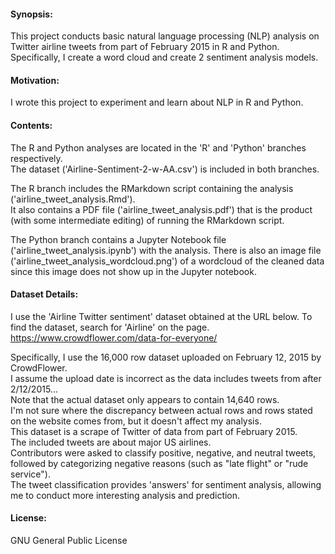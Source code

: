 #### Synopsis:
This project conducts basic natural language processing (NLP) analysis on Twitter airline tweets from part of February 2015 in R and Python. Specifically, I create a word cloud and create 2 sentiment analysis models.

#### Motivation:
I wrote this project to experiment and learn about NLP in R and Python.

#### Contents:
The R and Python analyses are located in the 'R' and 'Python' branches respectively. <br />
The dataset ('Airline-Sentiment-2-w-AA.csv') is included in both branches.

The R branch includes the RMarkdown script containing the analysis ('airline_tweet_analysis.Rmd'). <br />
It also contains a PDF file ('airline_tweet_analysis.pdf') that is the product (with some intermediate editing) of running the RMarkdown script.

The Python branch contains a Jupyter Notebook file ('airline_tweet_analysis.ipynb') with the analysis.
There is also an image file ('airline_tweet_analysis_wordcloud.png') of a wordcloud of the cleaned data since this image does not show up in the Jupyter notebook.

#### Dataset Details:
I use the 'Airline Twitter sentiment' dataset obtained at the URL below. To find the dataset, search for 'Airline' on the page. <br />
https://www.crowdflower.com/data-for-everyone/

Specifically, I use the 16,000 row dataset uploaded on February 12, 2015 by CrowdFlower. <br />
I assume the upload date is incorrect as the data includes tweets from after 2/12/2015... <br />
Note that the actual dataset only appears to contain 14,640 rows. <br />
I'm not sure where the discrepancy between actual rows and rows stated on the website comes from, but it doesn't affect my analysis. <br />
This dataset is a scrape of Twitter of data from part of February 2015. <br />
The included tweets are about major US airlines. <br />
Contributors were asked to classify positive, negative, and neutral tweets, followed by categorizing negative reasons (such as "late flight" or "rude service"). <br />
The tweet classification provides 'answers' for sentiment analysis, allowing me to conduct more interesting analysis and prediction.

#### License:
GNU General Public License

